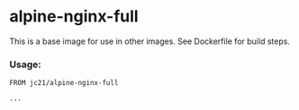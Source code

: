 # alpine-nginx-full

This is a base image for use in other images. See Dockerfile for build steps.


### Usage:

```
FROM jc21/alpine-nginx-full

...
```
